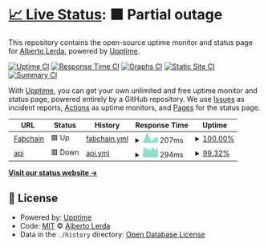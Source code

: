 # [📈 Live Status](https://albertolerda.github.io/test-fabchain-uptime): <!--live status--> **🟧 Partial outage**

This repository contains the open-source uptime monitor and status page for [Alberto Lerda](https://albertolerda.github.io/test-fabchain-uptime), powered by [Upptime](https://github.com/upptime/upptime).

[![Uptime CI](https://github.com/albertolerda/test-fabchain-uptime/workflows/Uptime%20CI/badge.svg)](https://github.com/albertolerda/test-fabchain-uptime/actions?query=workflow%3A%22Uptime+CI%22)
[![Response Time CI](https://github.com/albertolerda/test-fabchain-uptime/workflows/Response%20Time%20CI/badge.svg)](https://github.com/albertolerda/test-fabchain-uptime/actions?query=workflow%3A%22Response+Time+CI%22)
[![Graphs CI](https://github.com/albertolerda/test-fabchain-uptime/workflows/Graphs%20CI/badge.svg)](https://github.com/albertolerda/test-fabchain-uptime/actions?query=workflow%3A%22Graphs+CI%22)
[![Static Site CI](https://github.com/albertolerda/test-fabchain-uptime/workflows/Static%20Site%20CI/badge.svg)](https://github.com/albertolerda/test-fabchain-uptime/actions?query=workflow%3A%22Static+Site+CI%22)
[![Summary CI](https://github.com/albertolerda/test-fabchain-uptime/workflows/Summary%20CI/badge.svg)](https://github.com/albertolerda/test-fabchain-uptime/actions?query=workflow%3A%22Summary+CI%22)

With [Upptime](https://upptime.js.org), you can get your own unlimited and free uptime monitor and status page, powered entirely by a GitHub repository. We use [Issues](https://github.com/albertolerda/test-fabchain-uptime/issues) as incident reports, [Actions](https://github.com/albertolerda/test-fabchain-uptime/actions) as uptime monitors, and [Pages](https://albertolerda.github.io/test-fabchain-uptime) for the status page.

<!--start: status pages-->
<!-- This summary is generated by Upptime (https://github.com/upptime/upptime) -->
<!-- Do not edit this manually, your changes will be overwritten -->
<!-- prettier-ignore -->
| URL | Status | History | Response Time | Uptime |
| --- | ------ | ------- | ------------- | ------ |
| <img alt="" src="https://favicons.githubusercontent.com/www.fabchain.net" height="13"> [Fabchain](http://www.fabchain.net) | 🟩 Up | [fabchain.yml](https://github.com/albertolerda/test-fabchain-uptime/commits/HEAD/history/fabchain.yml) | <details><summary><img alt="Response time graph" src="./graphs/fabchain/response-time-week.png" height="20"> 207ms</summary><br><a href="https://albertolerda.github.io/test-fabchain-uptime/history/fabchain"><img alt="Response time 219" src="https://img.shields.io/endpoint?url=https%3A%2F%2Fraw.githubusercontent.com%2Falbertolerda%2Ftest-fabchain-uptime%2FHEAD%2Fapi%2Ffabchain%2Fresponse-time.json"></a><br><a href="https://albertolerda.github.io/test-fabchain-uptime/history/fabchain"><img alt="24-hour response time 221" src="https://img.shields.io/endpoint?url=https%3A%2F%2Fraw.githubusercontent.com%2Falbertolerda%2Ftest-fabchain-uptime%2FHEAD%2Fapi%2Ffabchain%2Fresponse-time-day.json"></a><br><a href="https://albertolerda.github.io/test-fabchain-uptime/history/fabchain"><img alt="7-day response time 207" src="https://img.shields.io/endpoint?url=https%3A%2F%2Fraw.githubusercontent.com%2Falbertolerda%2Ftest-fabchain-uptime%2FHEAD%2Fapi%2Ffabchain%2Fresponse-time-week.json"></a><br><a href="https://albertolerda.github.io/test-fabchain-uptime/history/fabchain"><img alt="30-day response time 219" src="https://img.shields.io/endpoint?url=https%3A%2F%2Fraw.githubusercontent.com%2Falbertolerda%2Ftest-fabchain-uptime%2FHEAD%2Fapi%2Ffabchain%2Fresponse-time-month.json"></a><br><a href="https://albertolerda.github.io/test-fabchain-uptime/history/fabchain"><img alt="1-year response time 219" src="https://img.shields.io/endpoint?url=https%3A%2F%2Fraw.githubusercontent.com%2Falbertolerda%2Ftest-fabchain-uptime%2FHEAD%2Fapi%2Ffabchain%2Fresponse-time-year.json"></a></details> | <details><summary><a href="https://albertolerda.github.io/test-fabchain-uptime/history/fabchain">100.00%</a></summary><a href="https://albertolerda.github.io/test-fabchain-uptime/history/fabchain"><img alt="All-time uptime 100.00%" src="https://img.shields.io/endpoint?url=https%3A%2F%2Fraw.githubusercontent.com%2Falbertolerda%2Ftest-fabchain-uptime%2FHEAD%2Fapi%2Ffabchain%2Fuptime.json"></a><br><a href="https://albertolerda.github.io/test-fabchain-uptime/history/fabchain"><img alt="24-hour uptime 100.00%" src="https://img.shields.io/endpoint?url=https%3A%2F%2Fraw.githubusercontent.com%2Falbertolerda%2Ftest-fabchain-uptime%2FHEAD%2Fapi%2Ffabchain%2Fuptime-day.json"></a><br><a href="https://albertolerda.github.io/test-fabchain-uptime/history/fabchain"><img alt="7-day uptime 100.00%" src="https://img.shields.io/endpoint?url=https%3A%2F%2Fraw.githubusercontent.com%2Falbertolerda%2Ftest-fabchain-uptime%2FHEAD%2Fapi%2Ffabchain%2Fuptime-week.json"></a><br><a href="https://albertolerda.github.io/test-fabchain-uptime/history/fabchain"><img alt="30-day uptime 100.00%" src="https://img.shields.io/endpoint?url=https%3A%2F%2Fraw.githubusercontent.com%2Falbertolerda%2Ftest-fabchain-uptime%2FHEAD%2Fapi%2Ffabchain%2Fuptime-month.json"></a><br><a href="https://albertolerda.github.io/test-fabchain-uptime/history/fabchain"><img alt="1-year uptime 100.00%" src="https://img.shields.io/endpoint?url=https%3A%2F%2Fraw.githubusercontent.com%2Falbertolerda%2Ftest-fabchain-uptime%2FHEAD%2Fapi%2Ffabchain%2Fuptime-year.json"></a></details>
| <img alt="" src="https://favicons.githubusercontent.com/78.47.38.223" height="13"> [api](http://78.47.38.223:8545) | 🟥 Down | [api.yml](https://github.com/albertolerda/test-fabchain-uptime/commits/HEAD/history/api.yml) | <details><summary><img alt="Response time graph" src="./graphs/api/response-time-week.png" height="20"> 294ms</summary><br><a href="https://albertolerda.github.io/test-fabchain-uptime/history/api"><img alt="Response time 307" src="https://img.shields.io/endpoint?url=https%3A%2F%2Fraw.githubusercontent.com%2Falbertolerda%2Ftest-fabchain-uptime%2FHEAD%2Fapi%2Fapi%2Fresponse-time.json"></a><br><a href="https://albertolerda.github.io/test-fabchain-uptime/history/api"><img alt="24-hour response time 321" src="https://img.shields.io/endpoint?url=https%3A%2F%2Fraw.githubusercontent.com%2Falbertolerda%2Ftest-fabchain-uptime%2FHEAD%2Fapi%2Fapi%2Fresponse-time-day.json"></a><br><a href="https://albertolerda.github.io/test-fabchain-uptime/history/api"><img alt="7-day response time 294" src="https://img.shields.io/endpoint?url=https%3A%2F%2Fraw.githubusercontent.com%2Falbertolerda%2Ftest-fabchain-uptime%2FHEAD%2Fapi%2Fapi%2Fresponse-time-week.json"></a><br><a href="https://albertolerda.github.io/test-fabchain-uptime/history/api"><img alt="30-day response time 307" src="https://img.shields.io/endpoint?url=https%3A%2F%2Fraw.githubusercontent.com%2Falbertolerda%2Ftest-fabchain-uptime%2FHEAD%2Fapi%2Fapi%2Fresponse-time-month.json"></a><br><a href="https://albertolerda.github.io/test-fabchain-uptime/history/api"><img alt="1-year response time 307" src="https://img.shields.io/endpoint?url=https%3A%2F%2Fraw.githubusercontent.com%2Falbertolerda%2Ftest-fabchain-uptime%2FHEAD%2Fapi%2Fapi%2Fresponse-time-year.json"></a></details> | <details><summary><a href="https://albertolerda.github.io/test-fabchain-uptime/history/api">99.32%</a></summary><a href="https://albertolerda.github.io/test-fabchain-uptime/history/api"><img alt="All-time uptime 88.70%" src="https://img.shields.io/endpoint?url=https%3A%2F%2Fraw.githubusercontent.com%2Falbertolerda%2Ftest-fabchain-uptime%2FHEAD%2Fapi%2Fapi%2Fuptime.json"></a><br><a href="https://albertolerda.github.io/test-fabchain-uptime/history/api"><img alt="24-hour uptime 100.00%" src="https://img.shields.io/endpoint?url=https%3A%2F%2Fraw.githubusercontent.com%2Falbertolerda%2Ftest-fabchain-uptime%2FHEAD%2Fapi%2Fapi%2Fuptime-day.json"></a><br><a href="https://albertolerda.github.io/test-fabchain-uptime/history/api"><img alt="7-day uptime 99.32%" src="https://img.shields.io/endpoint?url=https%3A%2F%2Fraw.githubusercontent.com%2Falbertolerda%2Ftest-fabchain-uptime%2FHEAD%2Fapi%2Fapi%2Fuptime-week.json"></a><br><a href="https://albertolerda.github.io/test-fabchain-uptime/history/api"><img alt="30-day uptime 88.70%" src="https://img.shields.io/endpoint?url=https%3A%2F%2Fraw.githubusercontent.com%2Falbertolerda%2Ftest-fabchain-uptime%2FHEAD%2Fapi%2Fapi%2Fuptime-month.json"></a><br><a href="https://albertolerda.github.io/test-fabchain-uptime/history/api"><img alt="1-year uptime 88.70%" src="https://img.shields.io/endpoint?url=https%3A%2F%2Fraw.githubusercontent.com%2Falbertolerda%2Ftest-fabchain-uptime%2FHEAD%2Fapi%2Fapi%2Fuptime-year.json"></a></details>

<!--end: status pages-->

[**Visit our status website →**](https://albertolerda.github.io/test-fabchain-uptime)

## 📄 License

- Powered by: [Upptime](https://github.com/upptime/upptime)
- Code: [MIT](./LICENSE) © [Alberto Lerda](https://albertolerda.github.io/test-fabchain-uptime)
- Data in the `./history` directory: [Open Database License](https://opendatacommons.org/licenses/odbl/1-0/)

